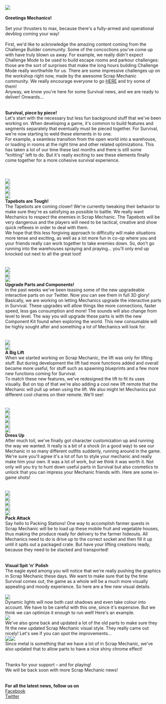 ![](https://i.imgur.com/9WKg7tr.png)<br/>
<br/>
**Greetings Mechanics!**<br/>
<br/>
Set your thrusters to max, because there's a fully-armed and operational devblog coming your way!<br/>
<br/>
First, we'd like to acknowledge the amazing content coming from the Challenge Builder community. Some of the concoctions you've come up with have truly blown us away. For example, we really didn't expect Challenge Mode to be used to build escape rooms and parkour challenges: those are the sort of surprises that make the long hours building Challenge Mode really worthwhile for us. There are some impressive challenges up on the workshop right now, made by the awesome Scrap Mechanic community. We really encourage everyone to go [HERE](https://steamcommunity.com/app/387990/workshop/) and try some of them! <br/>
Anyway, we know you're here for some Survival news, and we are ready to deliver! Onwards...<br/>
<br/>
<br/>
**Survival, piece by piece!**<br/>
Let's start with the necessary but less fun background stuff that we've been working on. When developing a game, it's common to build features and segments separately that eventually must be pieced together. For Survival, we're now starting to weld these elements in to one. <br/>
For example, a seamless transition from the open world into a warehouse, or loading in rooms at the right time and other related optimizations. This has taken a lot of our time these last months and there is still some "knitting" left to do. But it's really exciting to see these elements finally come together for a more cohesive survival experience. <br/>
<br/>
<br/>
<br/>
![](https://i.imgur.com/EEd5wub.gif)<br/>
![](https://i.imgur.com/0CK9nOC.gif)<br/>
![](https://i.imgur.com/6Bhc7Yw.gif)<br/>
![](https://i.imgur.com/mKSrCLl.gif)<br/>
**Tapebots are Tough!**<br/>
The Tapebots are coming closer! We're currently tweaking their behavior to make sure they're as satisfying as possible to battle. We really want Mechanics to respect the enemies in Scrap Mechanic. The Tapebots will be very dangerous and the players will need to be tactical, creative and show quick reflexes in order to deal with them.<br/>
We hope that this less forgiving approach to difficulty will make situations more tense and exciting, as well as a lot more fun in co-op where you and your friends really can work together to take enemies down. So, don't go running into the warehouses spraying and praying... you'll only end up knocked out next to all the great loot! <br/>
<br/>
<br/>
![](https://i.imgur.com/L5Wq3ol.png)<br/>
![](https://i.imgur.com/3wPke3u.png)<br/>
![](https://i.imgur.com/Zov63gb.png)<br/>
**Upgrade Parts and Components!**<br/>
In the past weeks we've been teasing some of the new upgradeable interactive parts on our Twitter. Now you can see them in full 3D glory!<br/>
Basically, we are working on letting Mechanics upgrade the interactive parts in Survival. These upgrades will allow things like more connections, faster speed, less gas consumption and more! The sounds will also change from level to level. The way you will upgrade these parts is with the new Component Kit found when exploring the world. This new consumable will be highly sought after and something a lot of Mechanics will look for. <br/>
<br/>
<br/>
![](https://i.imgur.com/UfQJDl7.png)<br/>
![](https://i.imgur.com/cQQvtFv.png)<br/>
**A Big Lift**<br/>
When we started working on Scrap Mechanic, the lift was only for lifting stuff. But during development the lift had more functions added and overall became more useful, for stuff such as spawning blueprints and a few more new functions coming for Survival.<br/>
To match these new features, we've redesigned the lift to fit its uses visually. But on top of that we're also adding a cool new lift remote that the Mechanic will pull up when using the lift. We also might let Mechanics put different cool charms on their remote. We'll see! <br/>
<br/>
<br/>
![](https://i.imgur.com/j9RbbEi.png)<br/>
![](https://i.imgur.com/9pbPZfZ.gif)<br/>
![](https://i.imgur.com/FjNBIsa.gif)<br/>
![](https://i.imgur.com/QH4M62G.gif)<br/>
![](https://i.imgur.com/S6ckF2C.gif)<br/>
**Dress Up**<br/>
After much toil, we've finally got character customization up and running the way we wanted. It really is a bit of a shock (in a good way) to see our Mechanic in so many different outfits suddenly, running around in the game.<br/>
We're sure you'll agree it's a lot of fun to style your mechanic and really make him your own. It was a lot of work, but we think it was worth it. Not only will you try to hunt down useful parts in Survival but also cosmetics to unlock that you can impress your Mechanic friends with. Here are some in-game shots!<br/>
<br/>
<br/>
![](https://i.imgur.com/rB2BQZM.png)<br/>
![](https://i.imgur.com/h82ShcB.png)<br/>
![](https://i.imgur.com/nTs07xa.png)<br/>
![](https://i.imgur.com/VID8cQ9.png)<br/>
![](https://i.imgur.com/UwUkMXB.png)<br/>
**Pack Attack**<br/>
Say hello to Packing Stations! One way to accomplish farmer quests in Scrap Mechanic will be to load up these mobile fruit and vegetable houses, thus making the produce ready for delivery to the farmer hideouts. All Mechanics need to do is drive up to the correct socket and then fill it up until it spits out a packaged crate. But have your lifting creations ready, because they need to be stacked and transported!<br/>
<br/>
<br/>
**Visual Spit 'n' Polish**<br/>
The eagle eyed among you will notice that we're really pushing the graphics in Scrap Mechanic these days. We want to make sure that by the time Survival comes out, the game as a whole will be a much more visually appealing and moody experience. So here are a few new visual details.<br/>
<br/>
![](https://imgur.com/Ubsj76U.gif)<br/>
Dynamic lights will now both cast shadows and even take colour into account. We have to be careful with this one, since it's expensive. But we think we can optimize it enough to run well! Here's an example.<br/>
![](https://i.imgur.com/NRGicLK.png)<br/>
We've also gone back and updated a lot of the old parts to make sure they fit the new updated Scrap Mechanic visual style. They really came out nicely! Let's see if you can spot the improvements...<br/>
![](https://i.imgur.com/UxrQkoT.gif)![](https://i.imgur.com/dquKA32.gif)<br/>
Since metal is something that we have a lot of in Scrap Mechanic, we've also updated that to allow parts to have a nice shiny chrome effect!<br/>
<br/>
<br/>
Thanks for your support – and for playing! <br/>
We will be back soon with more Scrap Mechanic news! <br/>
<br/>
<br/>
**For all the latest news, follow us on**<br/>
[Facebook](https://www.facebook.com/scrapmechanic/)<br/>
[Twitter](https://twitter.com/ScrapMechanic)